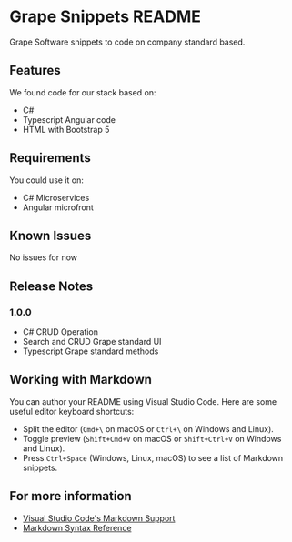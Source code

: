 # Grape Snippets README

Grape Software snippets to code on company standard based.

## Features

We found code for our stack based on:

- C#
- Typescript Angular code
- HTML with Bootstrap 5

## Requirements

You could use it on:

- C# Microservices
- Angular microfront

## Known Issues

No issues for now

## Release Notes

### 1.0.0

- C# CRUD Operation
- Search and CRUD Grape standard UI
- Typescript Grape standard methods

## Working with Markdown

You can author your README using Visual Studio Code. Here are some useful editor keyboard shortcuts:

- Split the editor (`Cmd+\` on macOS or `Ctrl+\` on Windows and Linux).
- Toggle preview (`Shift+Cmd+V` on macOS or `Shift+Ctrl+V` on Windows and Linux).
- Press `Ctrl+Space` (Windows, Linux, macOS) to see a list of Markdown snippets.

## For more information

- [Visual Studio Code's Markdown Support](http://code.visualstudio.com/docs/languages/markdown)
- [Markdown Syntax Reference](https://help.github.com/articles/markdown-basics/)
